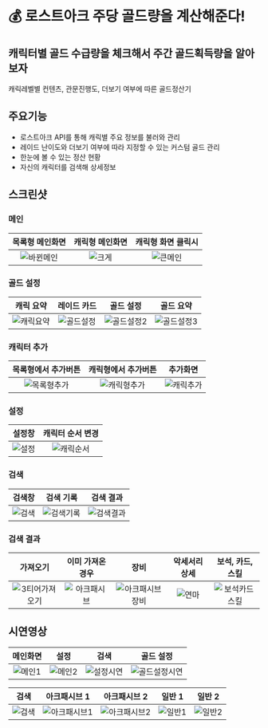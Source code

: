 # 💰 로스트아크 주당 골드량을 계산해준다!

## 캐릭터별 골드 수급량을 체크해서 주간 골드획득량을 알아보자

캐릭레벨별 컨텐츠, 관문진행도, 더보기 여부에 따른 골드정산기

## 주요기능
- 로스트아크 API를 통해 캐릭별 주요 정보를 불러와 관리
- 레이드 난이도와 더보기 여부에 따라 지정할 수 있는 커스텀 골드 관리
- 한눈에 볼 수 있는 정산 현황
- 자신의 캐릭터를 검색해 상세정보

## 스크린샷
### 메인
|목록형 메인화면|캐릭형 메인화면|캐릭형 화면 클릭시|
|:---:|:---:|:---:|
|![바뀐메인](https://github.com/user-attachments/assets/d13805b6-5214-4046-8258-56849b0a3cbe)|![크게](https://github.com/user-attachments/assets/327449f8-3042-4afe-aabf-c06ab99147e9)|![큰메인](https://github.com/user-attachments/assets/47a62348-4508-48f5-8aa1-098ad2784413)|

### 골드 설정
|캐릭 요약|레이드 카드|골드 설정|골드 요약|
|:---:|:---:|:---:|:---:|
|![캐릭요약](https://github.com/user-attachments/assets/95a0ef27-2b00-4e10-a16c-658dfae99b64)|![골드설정](https://github.com/user-attachments/assets/3442c94a-6686-415c-86bb-a357c0c457f8)|![골드설정2](https://github.com/user-attachments/assets/a08ef829-0992-49c7-b4a4-0b59fe53932a)|![골드설정3](https://github.com/user-attachments/assets/529f0c50-f98f-4096-a0d2-e0a70d8c8703)|

### 캐릭터 추가
|목록형에서 추가버튼|캐릭형에서 추가버튼|추가화면|
|:---:|:---:|:---:|
|![목록형추가](https://github.com/user-attachments/assets/600d15da-efde-4122-850d-b74e95b7701f)|![캐릭형추가](https://github.com/user-attachments/assets/9d318789-c315-42e7-b6b3-c9c199fe218c)|![캐릭추가](https://github.com/user-attachments/assets/97da318d-ca57-4d22-ae8c-2f5b471ce471)|

### 설정
|설정창|캐릭터 순서 변경|
|:---:|:---:|
|![설정](https://github.com/user-attachments/assets/10266400-52a1-47a8-9ebd-b59272d6f5b8)|![캐릭순서](https://github.com/user-attachments/assets/d829f275-c814-42c6-8910-c92a0f3ca9e8)|

### 검색
|검색창|검색 기록|검색 결과|
|:---:|:---:|:---:|
|![검색](https://github.com/user-attachments/assets/8a9c6646-cf97-4846-82a7-f216122c72a8)|![검색기록](https://github.com/user-attachments/assets/d634acab-7aaf-4ba1-9d8c-74785870446b)|![검색결과](https://github.com/user-attachments/assets/c10c553b-85c2-46e2-90fb-92a1060fec02)|

### 검색 결과
|가져오기|이미 가져온 경우|장비|악세서리 상세|보석, 카드, 스킬|
|:---:|:---:|:---:|:---:|:---:|
|![3티어가져오기](https://github.com/user-attachments/assets/84dcdfbc-870f-4b5f-a233-878823c48633)|![아크패시브](https://github.com/user-attachments/assets/ecd523ef-5fe2-4ba5-b02c-87b9d38354f2)|![아크패시브장비](https://github.com/user-attachments/assets/6195175c-1058-4776-bf9f-ab43944b8eaa)|![연마](https://github.com/user-attachments/assets/52b61ce1-d074-4bb0-851e-0529e24fd85c)|![보석카드스킬](https://github.com/user-attachments/assets/d7dd62b5-939f-4d85-b324-4b6e9533222e)|


## 시연영상
|메인화면|설정|검색|골드 설정|
|:---:|:---:|:---:|:---:|
|![메인1](https://github.com/user-attachments/assets/e0f3b321-05fc-4427-bace-448840982110)|![메인2](https://github.com/user-attachments/assets/096104ee-a682-4d4b-9c08-fec1ae29d14f)|![설정시연](https://github.com/hongmyeoun/GoldCalc/assets/139526068/64ed8b48-c914-4a9c-a660-8e0fd29442ff)|![골드설정시연](https://github.com/hongmyeoun/GoldCalc/assets/139526068/bbfcee46-1964-4f8f-8a56-9b070778d660)|

|검색|아크패시브 1|아크패시브 2|일반 1|일반 2|
|:---:|:---:|:---:|:---:|:---:|
|![검색](https://github.com/user-attachments/assets/78fe8c63-93c3-43d9-a0b3-4dec96850d32)|![아크패시브1](https://github.com/user-attachments/assets/962de8fe-4f8a-4c0e-82dc-52e29187b3b0)|![아크패시브2](https://github.com/user-attachments/assets/4d65e7f9-d91b-44ed-bb91-7e7781bbd72d)|![일반1](https://github.com/user-attachments/assets/ab6bf91a-02ce-42dd-b886-3643a1bcb282)|![일반2](https://github.com/user-attachments/assets/97e96717-f445-46b0-8ae5-484b67fef5fa)|
